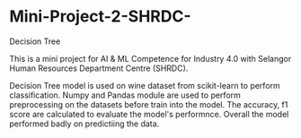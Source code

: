 # Mini-Project-2-SHRDC-
Decision Tree

This is a mini project for AI & ML Competence for Industry 4.0 with Selangor Human Resources Department Centre (SHRDC).

Decision Tree model is used on wine dataset from scikit-learn to perform classification. Numpy and Pandas module are used to perform preprocessing on the datasets before train into the model. The accuracy, f1 score  are calculated to evaluate the model's performnce. Overall the model performed badly on predictiing the data.
